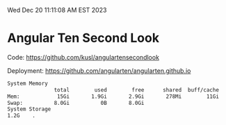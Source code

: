 Wed Dec 20 11:11:08 AM EST 2023

# Angular Ten Second Look

Code: https://github.com/kusl/angulartensecondlook

Deployment: https://github.com/angularten/angularten.github.io

```bash
System Memory
               total        used        free      shared  buff/cache   available
Mem:            15Gi       1.9Gi       2.9Gi       278Mi        11Gi        13Gi
Swap:          8.0Gi          0B       8.0Gi
System Storage
1.2G	.
